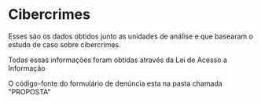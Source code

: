 # Cibercrimes

Esses são os dados obtidos junto as unidades de análise e que basearam o estudo de caso sobre cibercrimes.

Todas essas informações foram obtidas através da Lei de Acesso a Informação

O código-fonte do formulário de denúncia esta na pasta chamada "PROPOSTA" 


